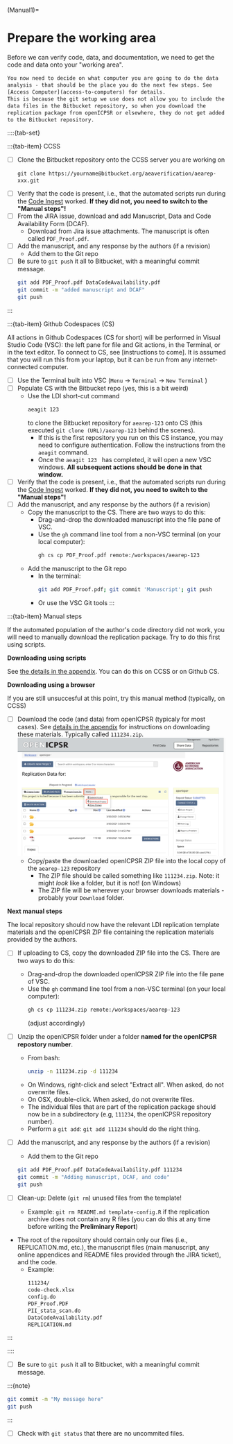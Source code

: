 (Manual1)=
# Prepare the working area 

Before we can verify code, data, and documentation, we need to get the code and data onto your "working area". 

```{note}
You now need to decide on what computer you are going to do the data analysis - that should be the place you do the next few steps. See [Access Computer](access-to-computers) for details.
This is because the git setup we use does not allow you to include the data files in the Bitbucket repository, so when you download the replication package from openICPSR or elsewhere, they do not get added to the Bitbucket repository.
```

::::{tab-set}

:::{tab-item} CCSS 


- [ ] Clone the Bitbucket repository onto the CCSS server you are working on
  ```
  git clone https://yourname@bitbucket.org/aeaverification/aearep-xxx.git
  ```
- [ ] Verify that the code is present, i.e., that the automated scripts run during the [Code Ingest](ingesting-author-materials) worked. **If they did not, you need to switch to the "Manual steps"!**
- [ ] From the JIRA issue, download and add Manuscript, Data and Code Availability Form (DCAF). 
    - Download from Jira issue attachments. The manuscript is often called `PDF_Proof.pdf`. 
- [ ] Add the manuscript, and any response by the authors (if a revision)
  - Add them to the Git repo 
- [ ] Be sure to `git push` it all to Bitbucket, with a meaningful commit message. 
  ```bash
  git add PDF_Proof.pdf DataCodeAvailability.pdf
  git commit -m "added manuscript and DCAF"
  git push
  ```
:::

:::{tab-item} Github Codespaces (CS) 

All actions in Github Codespaces (CS for short) will be performed in Visual Studio Code (VSC): the left pane for file and Git actions, in the Terminal, or in the text editor. To connect to CS, see [instructions to come]. It is assumed that you will run this from your laptop, but it can be run from any internet-connected computer.

- [ ] Use the Terminal built into VSC (`Menu` -> `Terminal` -> `New Terminal` )
- [ ] Populate CS with the Bitbucket repo (yes, this is a bit weird)
  - Use the LDI short-cut command 
    ```bash
    aeagit 123
    ```
    to clone the Bitbucket repository for `aearep-123` onto CS (this executed `git clone (URL)/aearep-123` behind the scenes).
    - If this is the first repository you run on this CS instance, you may need to configure authentication. Follow the instructions from the `aeagit` command.
    - Once the  `aeagit 123 ` has completed, it will open a new VSC windows. **All subsequent actions should be done in that window.**
- [ ] Verify that the code is present, i.e., that the automated scripts run during the [Code Ingest](ingesting-author-materials) worked. **If they did not, you need to switch to the "Manual steps"!**
- [ ] Add the manuscript, and any response by the authors (if a revision)
  - Copy the manuscript to the CS.    There are two ways to do this:
    - Drag-and-drop the downloaded manuscript into the file pane of VSC. 
    - Use the `gh` command line tool from a non-VSC terminal (on your local computer): 
      ```bash
      gh cs cp PDF_Proof.pdf remote:/workspaces/aearep-123
      ```
  - Add the manuscript to the Git repo
    - In the terminal: 
      ```bash
      git add PDF_Proof.pdf; git commit 'Manuscript'; git push
      ```
    - Or use the VSC Git tools
:::

:::{tab-item} Manual steps 

If the automated population of the author's code directory did not work, you will need to manually download the replication package. Try to do this first using scripts.

**Downloading using scripts**

See [the details in the appendix](using-pre-pub-openicpsr). You can do this on CCSS or on Github CS. 

**Downloading using a browser**

If you are still unsuccesful at this point, try this manual method (typically, on CCSS)

- [ ] Download the code (and data) from openICPSR (typicaly for most cases). See [details in the appendix](using-pre-pub-openicpsr) for instructions on downloading these materials. Typically called `111234.zip`.
  ![icpsr screen](images/icpsr-download.png)
  - Copy/paste the downloaded openICPSR ZIP file into the local copy of the `aearep-123` repository
    - The ZIP file should be called something like `111234.zip`. Note: it might *look* like a folder, but it is not! (on Windows) 
    - The ZIP file will be wherever your browser downloads materials - probably your `Download` folder.

**Next manual steps**

The local repository should now have the relevant LDI replication template materials and the openICPSR ZIP file containing the replication materials provided by the authors.

- [ ] If uploading to CS, copy the downloaded ZIP file into the CS. There are two ways to do this:
  - Drag-and-drop the downloaded openICPSR ZIP file into the file pane of VSC. 
  - Use the `gh` command line tool from a non-VSC terminal (on your local computer): 
    ```bash
    gh cs cp 111234.zip remote:/workspaces/aearep-123
    ``` 
    (adjust accordingly)
- [ ] Unzip the openICPSR folder under a folder **named for the openICPSR repostory number**. 
  - From bash: 
    ```bash
    unzip -n 111234.zip -d 111234
    ```
  - On Windows, right-click and select "Extract all". When asked, do not overwrite files.
  - On OSX, double-click. When asked, do not overwrite files.
  - The individual files that are part of the replication package should now be in a subdirectory (e.g, `111234`, the openICPSR repository number). 
  - Perform a `git add`: `git add 111234` should do the right thing.
- [ ] Add the manuscript, and any response by the authors (if a revision)
  - Add them to the Git repo 

  ```bash
  git add PDF_Proof.pdf DataCodeAvailability.pdf 111234
  git commit -m "Adding manuscript, DCAF, and code"
  git push
  ```


- [ ] Clean-up: Delete (`git rm`) unused files from the template! 
  - Example: `git rm README.md template-config.R` if the replication archive does not contain any R files (you can do this at any time before writing the **Preliminary Report**)

- The root of the repository should contain only our files (i.e., REPLICATION.md, etc.), the manuscript files (main manuscript, any online appendices and README files provided through the JIRA ticket), and the code.
  - Example:
    ```
    111234/
    code-check.xlsx
    config.do
    PDF_Proof.PDF
    PII_stata_scan.do
    DataCodeAvailability.pdf
    REPLICATION.md
    ```
:::

::::

- [ ] Be sure to `git push` it all to Bitbucket, with a meaningful commit message. 

:::{note}

  ```bash
  git commit -m "My message here"
  git push
  ```

:::


- [ ] Check with `git status` that there are no uncommited files.
